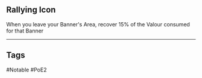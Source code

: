 ## Rallying Icon
When you leave your Banner's Area, recover 15% of the Valour consumed for that Banner

---
## Tags
#Notable
#PoE2
